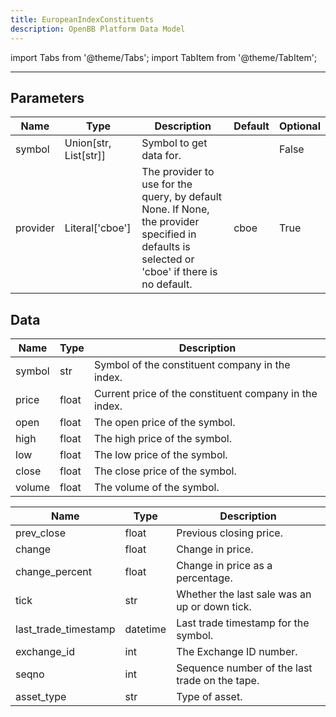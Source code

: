 ```yaml
---
title: EuropeanIndexConstituents
description: OpenBB Platform Data Model
---
```



import Tabs from '@theme/Tabs';
import TabItem from '@theme/TabItem';


---

## Parameters

<Tabs>
<TabItem value="standard" label="Standard">

| Name | Type | Description | Default | Optional |
| ---- | ---- | ----------- | ------- | -------- |
| symbol | Union[str, List[str]] | Symbol to get data for. |  | False |
| provider | Literal['cboe'] | The provider to use for the query, by default None. If None, the provider specified in defaults is selected or 'cboe' if there is no default. | cboe | True |
</TabItem>

</Tabs>

## Data

<Tabs>
<TabItem value="standard" label="Standard">

| Name | Type | Description |
| ---- | ---- | ----------- |
| symbol | str | Symbol of the constituent company in the index. |
| price | float | Current price of the constituent company in the index. |
| open | float | The open price of the symbol. |
| high | float | The high price of the symbol. |
| low | float | The low price of the symbol. |
| close | float | The close price of the symbol. |
| volume | float | The volume of the symbol. |
</TabItem>

<TabItem value='cboe' label='cboe'>

| Name | Type | Description |
| ---- | ---- | ----------- |
| prev_close | float | Previous closing  price. |
| change | float | Change in price. |
| change_percent | float | Change in price as a percentage. |
| tick | str | Whether the last sale was an up or down tick. |
| last_trade_timestamp | datetime | Last trade timestamp for the symbol. |
| exchange_id | int | The Exchange ID number. |
| seqno | int | Sequence number of the last trade on the tape. |
| asset_type | str | Type of asset. |
</TabItem>

</Tabs>

